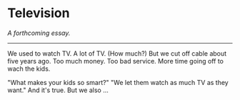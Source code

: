 Television
==========

*A forthcoming essay.*

---

We used to watch TV.  A lot of TV.  (How much?)  But we cut off cable 
about five years ago.  Too much money.  Too bad service.  More time going off 
to wach the kids.

"What makes your kids so smart?"  "We let them watch as much TV as they
want."  And it's true.  But we also ...
